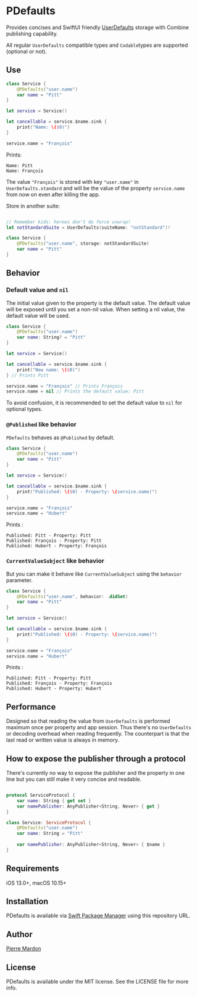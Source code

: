 # PDefaults

Provides concises and SwiftUI friendly [UserDefaults](https://developer.apple.com/documentation/foundation/userdefaults) storage with Combine publishing capability.

All regular `UserDefaults` compatible types and `Codable`types are supported (optional or not). 

## Use

```swift
class Service {
    @PDefaults("user.name")
    var name = "Pitt"
}

let service = Service()

let cancellable = service.$name.sink {
    print("Name: \($0)")
}

service.name = "François"

```
Prints:
```
Name: Pitt
Name: François
```
The value `"François"` is stored with key `"user.name"` in `UserDefaults.standard` and will be the value of the property `service.name` from now on even after killing the app. 

Store in another suite:

```swift

// Remember kids: heroes don't do force unwrap!
let notStandardSuite = UserDefaults(suiteName: "notStandard")!

class Service {
    @PDefaults("user.name", storage: notStandardSuite)
    var name = "Pitt"
}
```

## Behavior

### Default value and `nil`

The initial value given to the property is the default value. The default value will be exposed until you set a non-nil value. When setting a nil value, the default value will be used.

```swift
class Service {
    @PDefaults("user.name")
    var name: String? = "Pitt"
}

let service = Service()

let cancellable = service.$name.sink {
    print("New name: \($0)")
} // Prints Pitt

service.name = "François" // Prints François
service.name = nil // Prints the default value: Pitt
```

To avoid confusion, it is recommended to set the default value to `nil` for optional types.

### `@Published` like behavior

`PDefaults` behaves as `@Published` by default.

```swift
class Service {
    @PDefaults("user.name")
    var name = "Pitt"
}

let service = Service()

let cancellable = service.$name.sink {
    print("Published: \($0) - Property: \(service.name)")
}

service.name = "François"
service.name = "Hubert"
```

Prints :

```
Published: Pitt - Property: Pitt
Published: François - Property: Pitt
Published: Hubert - Property: François
```

### `CurrentValueSubject` like behavior

But you can make it behave like `CurrentValueSubject` using the `behavior` parameter.

```swift
class Service {
    @PDefaults("user.name", behavior: .didSet)
    var name = "Pitt"
}

let service = Service()

let cancellable = service.$name.sink {
    print("Published: \($0) - Property: \(service.name)")
}

service.name = "François"
service.name = "Hubert"
```

Prints :

```
Published: Pitt - Property: Pitt
Published: François - Property: François
Published: Hubert - Property: Hubert
```

## Performance

Designed so that reading the value from `UserDefaults` is performed maximum once per property and app session. 
Thus there's no `UserDefaults` or decoding overhead when reading frequently. The counterpart is that the last read or written value is always in memory.

## How to expose the publisher through a protocol

There's currently no way to expose the publisher and the property in one line but you can still make it very concise and readable.

```swift

protocol ServiceProtocol {
    var name: String { get set }
    var namePublisher: AnyPublisher<String, Never> { get }
}

class Service: ServiceProtocol {
    @PDefaults("user.name")
    var name: String = "Pitt"
    
    var namePublisher: AnyPublisher<String, Never> { $name }
}

```

## Requirements

iOS 13.0+, macOS 10.15+

## Installation

PDefaults is available via [Swift Package Manager](https://www.swift.org/package-manager/) using this repository URL.

## Author

[Pierre Mardon](mailto:pierre@pittscraft.com)

## License

PDefaults is available under the MIT license. See the LICENSE file for more info.
